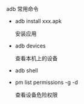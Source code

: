 adb 常用命令

- adb  install  xxx.apk

  安装应用

- adb devices

  查看本机上的设备

- adb shell 

- pm list permissions -g -d 

  查看设备危险权限